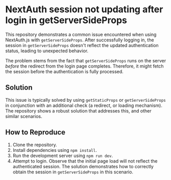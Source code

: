 # NextAuth session not updating after login in getServerSideProps

This repository demonstrates a common issue encountered when using NextAuth.js with `getServerSideProps`.  After successfully logging in, the session in `getServerSideProps` doesn't reflect the updated authentication status, leading to unexpected behavior.

The problem stems from the fact that `getServerSideProps` runs on the server *before* the redirect from the login page completes. Therefore, it might fetch the session before the authentication is fully processed.

## Solution

This issue is typically solved by using `getStaticProps` or `getServerSideProps` in conjunction with an additional check (a redirect, or loading mechanism).  The repository shows a robust solution that addresses this, and other similar scenarios.

## How to Reproduce

1. Clone the repository.
2. Install dependencies using `npm install`.
3. Run the development server using `npm run dev`.
4. Attempt to login. Observe that the initial page load will not reflect the authenticated session. The solution demonstrates how to correctly obtain the session in `getServerSideProps` in this scenario.